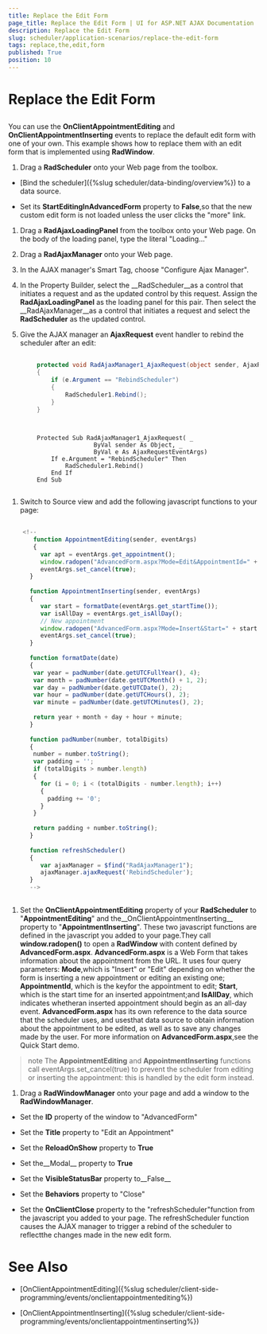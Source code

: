 ```yaml
---
title: Replace the Edit Form
page_title: Replace the Edit Form | UI for ASP.NET AJAX Documentation
description: Replace the Edit Form
slug: scheduler/application-scenarios/replace-the-edit-form
tags: replace,the,edit,form
published: True
position: 10
---
```


# Replace the Edit Form



## 

You can use the __OnClientAppointmentEditing__ and __OnClientAppointmentInserting__ events to replace the default edit form with one of your own. This example shows how to replace them with an edit form that is implemented using __RadWindow__.

1. Drag a __RadScheduler__ onto your Web page from the toolbox.

* [Bind the scheduler]({%slug scheduler/data-binding/overview%}) to a data source.

* Set its __StartEditingInAdvancedForm__ property to __False__,so that the new custom edit form is not loaded unless the user clicks the "more" link.

1. Drag a __RadAjaxLoadingPanel__ from the toolbox onto your Web page. On the body of the loading panel, type the literal "Loading..."

1. Drag a __RadAjaxManager__ onto your Web page.

1. In the AJAX manager's Smart Tag, choose "Configure Ajax Manager".

1. In the Property Builder, select the __RadScheduler__as a control that initiates a request and as the updated control by this request. Assign the __RadAjaxLoadingPanel__ as the loading panel for this pair. Then select the __RadAjaxManager__as a control that initiates a request and select the __RadScheduler__ as the updated control.

1. Give the AJAX manager an __AjaxRequest__ event handler to rebind the scheduler after an edit:



````C#
	
	    protected void RadAjaxManager1_AjaxRequest(object sender, AjaxRequestEventArgs e)
	    {
	        if (e.Argument == "RebindScheduler")
	        {
	            RadScheduler1.Rebind();
	        }
	    }
	    
````
````VB.NET
	
	    Protected Sub RadAjaxManager1_AjaxRequest( _
	                    ByVal sender As Object, _
	                    ByVal e As AjaxRequestEventArgs)
	        If e.Argument = "RebindScheduler" Then
	            RadScheduler1.Rebind()
	        End If
	    End Sub
	
````


1. Switch to Source view and add the following javascript functions to your page:

````JavaScript
	
	<!--  
	   function AppointmentEditing(sender, eventArgs)
	   {
	     var apt = eventArgs.get_appointment();
	     window.radopen("AdvancedForm.aspx?Mode=Edit&AppointmentId=" + apt.ID, "AdvancedForm");
	     eventArgs.set_cancel(true);
	  }
	  
	  function AppointmentInserting(sender, eventArgs)
	  {
	     var start = formatDate(eventArgs.get_startTime());
	     var isAllDay = eventArgs.get_isAllDay();
	     // New appointment
	     window.radopen("AdvancedForm.aspx?Mode=Insert&Start=" + start + "&IsAllDay=" + isAllDay, "AdvancedForm");   
	     eventArgs.set_cancel(true);
	  }
	  
	  function formatDate(date)
	  {
	   var year = padNumber(date.getUTCFullYear(), 4);
	   var month = padNumber(date.getUTCMonth() + 1, 2);
	   var day = padNumber(date.getUTCDate(), 2);
	   var hour = padNumber(date.getUTCHours(), 2);
	   var minute = padNumber(date.getUTCMinutes(), 2);
	   
	   return year + month + day + hour + minute;
	  }
	  
	  function padNumber(number, totalDigits)
	  {
	   number = number.toString();
	   var padding = '';
	   if (totalDigits > number.length)
	   {
	     for (i = 0; i < (totalDigits - number.length); i++)
	     {
	       padding += '0';
	     }
	   }
	   
	   return padding + number.toString();
	  }
	  
	  function refreshScheduler()
	  {
	     var ajaxManager = $find("RadAjaxManager1");
	     ajaxManager.ajaxRequest('RebindScheduler');
	  }
	  -->      
	
````



1. Set the __OnClientAppointmentEditing__ property of your __RadScheduler__ to "__AppointmentEditing__" and the__OnClientAppointmentInserting__ property to "__AppointmentInserting__". These two javascript functions are defined in the javascript you added to your page.They call __window.radopen()__ to open a __RadWindow__ with content defined by __AdvancedForm.aspx__. __AdvancedForm.aspx__ is a Web Form that takes information about the appointment from the URL. It uses four query parameters: __Mode__,which is "Insert" or "Edit" depending on whether the form is inserting a new appointment or editing an existing one; __AppointmentId__, which is the keyfor the appointment to edit; __Start__, which is the start time for an inserted appointment;and __IsAllDay__, which indicates whetheran inserted appointment should begin as an all-day event. __AdvancedForm.aspx__ has its own reference to the data source that the scheduler uses, and usesthat data source to obtain information about the appointment to be edited, as well as to save any changes made by the user. For more information on __AdvancedForm.aspx__,see the Quick Start demo.

>note The __AppointmentEditing__ and __AppointmentInserting__ functions call eventArgs.set_cancel(true) to prevent the scheduler from editing or inserting the appointment: this is handled by the edit form instead.
>


1. Drag a __RadWindowManager__ onto your page and add a window to the __RadWindowManager__.

* Set the __ID__ property of the window to "AdvancedForm"

* Set the __Title__ property to "Edit an Appointment"

* Set the __ReloadOnShow__ property to __True__

* Set the__Modal__ property to __True__

* Set the __VisibleStatusBar__ property to__False__

* Set the __Behaviors__ property to "Close"

* Set the __OnClientClose__ property to the "refreshScheduler"function from the javascript you added to your page. The refreshScheduler function causes the AJAX manager to trigger a rebind of the scheduler to reflectthe changes made in the new edit form.



# See Also

 * [OnClientAppointmentEditing]({%slug scheduler/client-side-programming/events/onclientappointmentediting%})

 * [OnClientAppointmentInserting]({%slug scheduler/client-side-programming/events/onclientappointmentinserting%})
